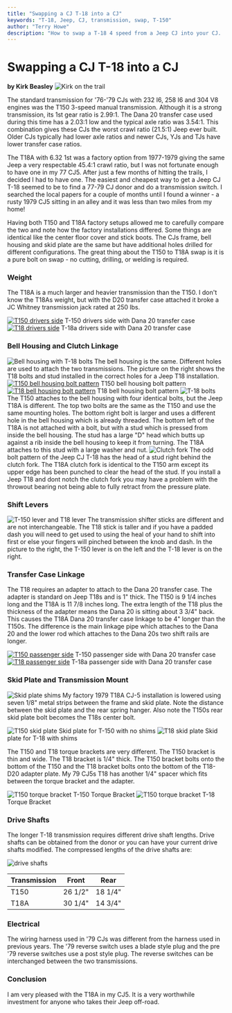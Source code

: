 ```yaml
---
title: "Swapping a CJ T-18 into a CJ"
keywords: "T-18, Jeep, CJ, transmission, swap, T-150"
author: "Terry Howe"
description: "How to swap a T-18 4 speed from a Jeep CJ into your CJ.  The swap is easy for T-150 3 speed equipped CJs."
---
```

# Swapping a CJ T-18 into a CJ

**by Kirk Beasley** ![Kirk on the trail](../../img/transmission/upgrades/cjt18/kjb.jpg "Kirk on the trail")

The standard transmission for '76-'79 CJs with 232 I6, 258 I6 and 304 V8 engines was the T150 3-speed manual transmission. Although it is a strong transmission, its 1st gear ratio is 2.99:1. The Dana 20 transfer case used during this time has a 2.03:1 low and the typical axle ratio was 3.54:1. This combination gives these CJs the worst crawl ratio (21.5:1) Jeep ever built. Older CJs typically had lower axle ratios and newer CJs, YJs and TJs have lower transfer case ratios.

The T18A with 6.32 1st was a factory option from 1977-1979 giving the same Jeep a very respectable 45.4:1 crawl ratio, but I was not fortunate enough to have one in my 77 CJ5. After just a few months of hitting the trails, I decided I had to have one. The easiest and cheapest way to get a Jeep CJ T-18 seemed to be to find a 77-79 CJ donor and do a transmission switch. I searched the local papers for a couple of months until I found a winner - a rusty 1979 CJ5 sitting in an alley and it was less than two miles from my home!

Having both T150 and T18A factory setups allowed me to carefully compare the two and note how the factory installations differed. Some things are identical like the center floor cover and stick boots. The CJs frame, bell housing and skid plate are the same but have additional holes drilled for different configurations. The great thing about the T150 to T18A swap is it is a pure bolt on swap - no cutting, drilling, or welding is required.

### Weight

The T18A is a much larger and heavier transmission than the T150. I don't know the T18As weight, but with the D20 transfer case attached it broke a JC Whitney transmission jack rated at 250 lbs.

[![T150 drivers side](../../img/transmission/upgrades/cjt18/t150-1.jpg "T150 drivers side")](../../img/transmission/upgrades/cjt18/t150-1.jpg) T-150 drivers side with Dana 20 transfer case [![T18 drivers side](../../img/transmission/upgrades/cjt18/t18a-1.jpg "T18 drivers side")](../../img/transmission/upgrades/cjt18/t18a-1.jpg) T-18a drivers side with Dana 20 transfer case

### Bell Housing and Clutch Linkage

![Bell housing with T-18 bolts](../../img/transmission/upgrades/cjt18/bell.jpg "Bell housing with T-18 bolts") The bell housing is the same. Different holes are used to attach the two transmissions. The picture on the right shows the T18 bolts and stud installed in the correct holes for a Jeep T18 installation. [![T150 bell housing bolt pattern](../../img/transmission/upgrades/cjt18/t150-3.jpg "T150 bell housing bolt pattern")](../../img/transmission/upgrades/cjt18/t150-3.jpg) T150 bell housing bolt pattern [![T18 bell housing bolt pattern](../../img/transmission/upgrades/cjt18/t18a-3.jpg "T18 bell housing bolt pattern")](../../img/transmission/upgrades/cjt18/t18a-3.jpg) T18 bell housing bolt pattern  ![T-18 bolts](../../img/transmission/upgrades/cjt18/nuts.jpg "T-18 bolts") The T150 attaches to the bell housing with four identical bolts, but the Jeep T18A is different. The top two bolts are the same as the T150 and use the same mounting holes. The bottom right bolt is larger and uses a different hole in the bell housing which is already threaded. The bottom left of the T18A is not attached with a bolt, but with a stud which is pressed from inside the bell housing. The stud has a large "D" head which butts up against a rib inside the bell housing to keep it from turning. The T18A attaches to this stud with a large washer and nut. ![Clutch fork](../../img/transmission/upgrades/cjt18/throw-2.jpg "Clutch fork") The odd bolt pattern of the Jeep CJ T-18 has the head of a stud right behind the clutch fork. The T18A clutch fork is identical to the T150 arm except its upper edge has been punched to clear the head of the stud. If you install a Jeep T18 and dont notch the clutch fork you may have a problem with the throwout bearing not being able to fully retract from the pressure plate.

### Shift Levers

![T-150 lever and T18 lever](../../img/transmission/upgrades/cjt18/sticks.jpg "T-150 lever and T18 lever") The transmission shifter sticks are different and are not interchangeable. The T18 stick is taller and if you have a padded dash you will need to get used to using the heal of your hand to shift into first or else your fingers will pinched between the knob and dash. In the picture to the right, the T-150 lever is on the left and the T-18 lever is on the right.

### Transfer Case Linkage

The T18 requires an adapter to attach to the Dana 20 transfer case. The adapter is standard on Jeep T18s and is 1" thick. The T150 is 9 1/4 inches long and the T18A is 11 7/8 inches long. The extra length of the T18 plus the thickness of the adapter means the Dana 20 is sitting about 3 3/4" back. This causes the T18A Dana 20 transfer case linkage to be 4" longer than the T150s. The difference is the main linkage pipe which attaches to the Dana 20 and the lower rod which attaches to the Dana 20s two shift rails are longer.

[![T150 passenger side](../../img/transmission/upgrades/cjt18/t150-2.jpg "T150 passenger side")](../../img/transmission/upgrades/cjt18/t150-2.jpg) T-150 passenger side with Dana 20 transfer case [![T18 passenger side](../../img/transmission/upgrades/cjt18/t18a-2.jpg "T18 passenger side")](../../img/transmission/upgrades/cjt18/t18a-2.jpg) T-18a passenger side with Dana 20 transfer case

### Skid Plate and Transmission Mount

![Skid plate shims](../../img/transmission/upgrades/cjt18/shims.jpg "Skid plate shims") My factory 1979 T18A CJ-5 installation is lowered using seven 1/8" metal strips between the frame and skid plate. Note the distance between the skid plate and the rear spring hanger. Also note the T150s rear skid plate bolt becomes the T18s center bolt.

![T150 skid plate](../../img/transmission/upgrades/cjt18/cj5-t150.jpg "T150 skid plate") Skid plate for T-150 with no shims ![T18 skid plate](../../img/transmission/upgrades/cjt18/cj5-t18.jpg "T18 skid plate") Skid plate for T-18 with shims

The T150 and T18 torque brackets are very different. The T150 bracket is thin and wide. The T18 bracket is 1/4" thick. The T150 bracket bolts onto the bottom of the T150 and the T18 bracket bolts onto the bottom of the T18-D20 adapter plate. My 79 CJ5s T18 has another 1/4" spacer which fits between the torque bracket and the adapter.

![T150 torque bracket](../../img/transmission/upgrades/cjt18/t150-t_1.jpg "T150 torque bracket") T-150 Torque Bracket ![T150 torque bracket](../../img/transmission/upgrades/cjt18/t18-to_1.jpg "T150 torque bracket") T-18 Torque Bracket

### Drive Shafts

The longer T-18 transmission requires different drive shaft lengths. Drive shafts can be obtained from the donor or you can have your current drive shafts modified. The compressed lengths of the drive shafts are:

![drive shafts](../../img/transmission/upgrades/cjt18/shafts.jpg "drive shafts")

| Transmission | Front   | Rear    |
|--------------|---------|---------|
| T150         | 26 1/2" | 18 1/4" |
| T18A         | 30 1/4" | 14 3/4" |

### Electrical

The wiring harness used in '79 CJs was different from the harness used in previous years. The '79 reverse switch uses a blade style plug and the pre '79 reverse switches use a post style plug. The reverse switches can be interchanged between the two transmissions.

### Conclusion

I am very pleased with the T18A in my CJ5. It is a very worthwhile investment for anyone who takes their Jeep off-road.
